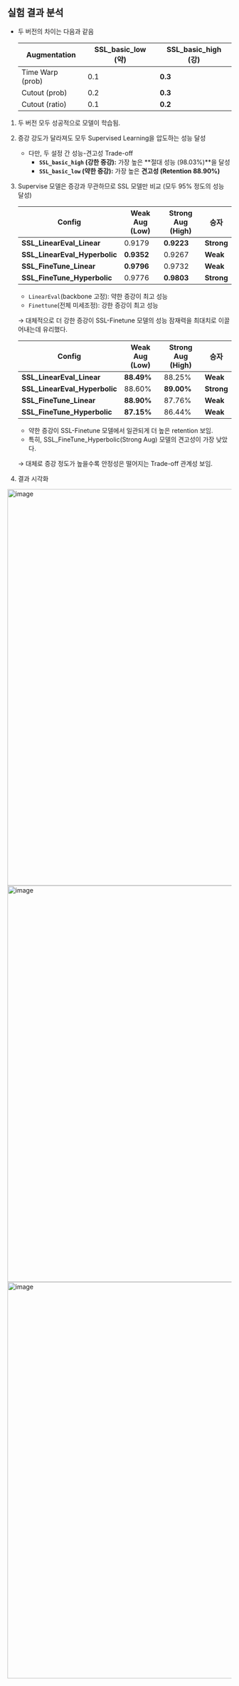 ## 실험 결과 분석

- 두 버전의 차이는 다음과 같음
    
    
    | **Augmentation** | **SSL_basic_low (약)** | **SSL_basic_high (강)** |
    | --- | --- | --- |
    | Time Warp (prob) | 0.1 | **0.3** |
    | Cutout (prob) | 0.2 | **0.3** |
    | Cutout (ratio) | 0.1 | **0.2** |
1. 두 버전 모두 성공적으로 모델이 학습됨. 
2. 증강 강도가 달라져도 모두 Supervised Learning을 압도하는 성능 달성
    - 다만, 두 설정 간 성능-견고성 Trade-off
        - **`SSL_basic_high` (강한 증강):** 가장 높은 **절대 성능 (98.03%)**을 달성
        - **`SSL_basic_low` (약한 증강):** 가장 높은 **견고성 (Retention 88.90%)**

3. Supervise 모델은 증강과 무관하므로 SSL 모델만 비교 (모두 95% 정도의 성능 달성)
    
    
    | **Config** | **Weak Aug (Low)** | **Strong Aug (High)** | **승자** |
    | --- | --- | --- | --- |
    | **SSL_LinearEval_Linear** | 0.9179 | **0.9223** | **Strong** |
    | **SSL_LinearEval_Hyperbolic** | **0.9352** | 0.9267 | **Weak** |
    | **SSL_FineTune_Linear** | **0.9796** | 0.9732 | **Weak** |
    | **SSL_FineTune_Hyperbolic** | 0.9776 | **0.9803** | **Strong** |
    - `LinearEval`(backbone 고정): 약한 증강이 최고 성능
    - `Finettune`(전체 미세조정): 강한 증강이 최고 성능
    
    → 대체적으로 더 강한 증강이 SSL-Finetune 모델의 성능 잠재력을 최대치로 이끌어내는데 유리했다. 
    
    | **Config** | **Weak Aug (Low)** | **Strong Aug (High)** | **승자** |
    | --- | --- | --- | --- |
    | **SSL_LinearEval_Linear** | **88.49%** | 88.25% | **Weak** |
    | **SSL_LinearEval_Hyperbolic** | 88.60% | **89.00%** | **Strong** |
    | **SSL_FineTune_Linear** | **88.90%** | 87.76% | **Weak** |
    | **SSL_FineTune_Hyperbolic** | **87.15%** | 86.44% | **Weak** |
    - 약한 증강이 SSL-Finetune 모델에서 일관되게 더 높은 retention 보임.
    - 특히, SSL_FineTune_Hyperbolic(Strong Aug) 모델의 견고성이 가장 낮았다.
    

    → 대체로 증강 정도가 높을수록 안정성은 떨어지는 Trade-off 관계성 보임.

4. 결과 시각화
<img width="1790" height="889" alt="image" src="https://github.com/user-attachments/assets/61237798-0749-4d29-ade5-6aa68330eea4" />
<img width="1790" height="889" alt="image" src="https://github.com/user-attachments/assets/b34e734f-a0b8-4755-b7fb-84d6e1d1fe70" />
<img width="1790" height="889" alt="image" src="https://github.com/user-attachments/assets/f53d0647-501a-45bf-b6b1-83f78279d7e1" />
